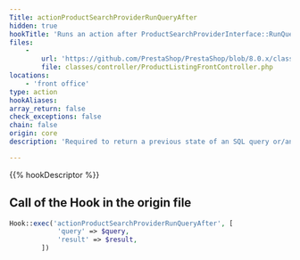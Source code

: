 ```yaml
---
Title: actionProductSearchProviderRunQueryAfter
hidden: true
hookTitle: 'Runs an action after ProductSearchProviderInterface::RunQuery()'
files:
    -
        url: 'https://github.com/PrestaShop/PrestaShop/blob/8.0.x/classes/controller/ProductListingFrontController.php'
        file: classes/controller/ProductListingFrontController.php
locations:
    - 'front office'
type: action
hookAliases: 
array_return: false
check_exceptions: false
chain: false
origin: core
description: 'Required to return a previous state of an SQL query or/and to change a result of the SQL query after executing it'

---
```


{{% hookDescriptor %}}

## Call of the Hook in the origin file

```php
Hook::exec('actionProductSearchProviderRunQueryAfter', [
            'query' => $query,
            'result' => $result,
        ])
```
